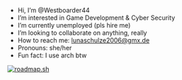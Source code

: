 - Hi, I’m @Westboarder44
- I’m interested in Game Development & Cyber Security
- I’m currently unemployed (pls hire me)
- I’m looking to collaborate on anything, really
- How to reach me: lunaschulze2006@gmx.de
- Pronouns: she/her
- Fun fact: I use arch btw

[![roadmap.sh](https://roadmap.sh/card/tall/6777db6870129741a8fff5b6?variant=dark)](https://roadmap.sh)
